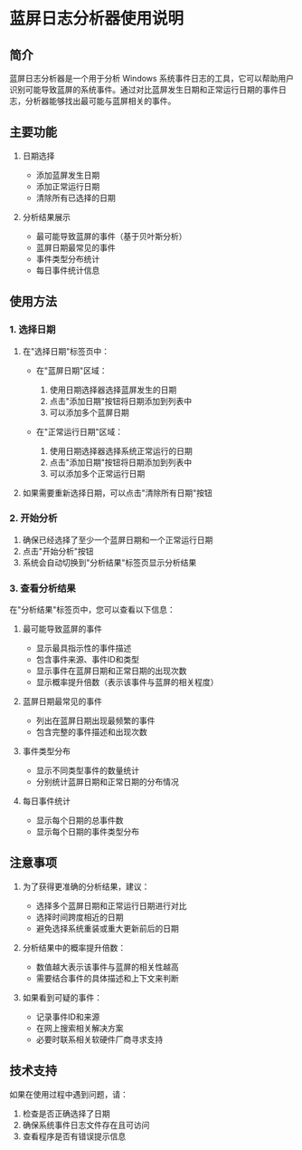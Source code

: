 # 蓝屏日志分析器使用说明

## 简介

蓝屏日志分析器是一个用于分析 Windows 系统事件日志的工具，它可以帮助用户识别可能导致蓝屏的系统事件。通过对比蓝屏发生日期和正常运行日期的事件日志，分析器能够找出最可能与蓝屏相关的事件。

## 主要功能

1. 日期选择

   - 添加蓝屏发生日期
   - 添加正常运行日期
   - 清除所有已选择的日期

2. 分析结果展示

   - 最可能导致蓝屏的事件（基于贝叶斯分析）
   - 蓝屏日期最常见的事件
   - 事件类型分布统计
   - 每日事件统计信息

## 使用方法

### 1. 选择日期

1. 在"选择日期"标签页中：

   - 在"蓝屏日期"区域：

     1. 使用日期选择器选择蓝屏发生的日期
     2. 点击"添加日期"按钮将日期添加到列表中
     3. 可以添加多个蓝屏日期
   
   - 在"正常运行日期"区域：

     1. 使用日期选择器选择系统正常运行的日期
     2. 点击"添加日期"按钮将日期添加到列表中
     3. 可以添加多个正常运行日期

2. 如果需要重新选择日期，可以点击"清除所有日期"按钮

### 2. 开始分析

1. 确保已经选择了至少一个蓝屏日期和一个正常运行日期
2. 点击"开始分析"按钮
3. 系统会自动切换到"分析结果"标签页显示分析结果

### 3. 查看分析结果

在"分析结果"标签页中，您可以查看以下信息：

1. 最可能导致蓝屏的事件

   - 显示最具指示性的事件描述
   - 包含事件来源、事件ID和类型
   - 显示事件在蓝屏日期和正常日期的出现次数
   - 显示概率提升倍数（表示该事件与蓝屏的相关程度）

2. 蓝屏日期最常见的事件

   - 列出在蓝屏日期出现最频繁的事件
   - 包含完整的事件描述和出现次数

3. 事件类型分布

   - 显示不同类型事件的数量统计
   - 分别统计蓝屏日期和正常日期的分布情况

4. 每日事件统计

   - 显示每个日期的总事件数
   - 显示每个日期的事件类型分布

## 注意事项

1. 为了获得更准确的分析结果，建议：

   - 选择多个蓝屏日期和正常运行日期进行对比
   - 选择时间跨度相近的日期
   - 避免选择系统重装或重大更新前后的日期

2. 分析结果中的概率提升倍数：

   - 数值越大表示该事件与蓝屏的相关性越高
   - 需要结合事件的具体描述和上下文来判断

3. 如果看到可疑的事件：

   - 记录事件ID和来源
   - 在网上搜索相关解决方案
   - 必要时联系相关软硬件厂商寻求支持

## 技术支持

如果在使用过程中遇到问题，请：

1. 检查是否正确选择了日期
2. 确保系统事件日志文件存在且可访问
3. 查看程序是否有错误提示信息
